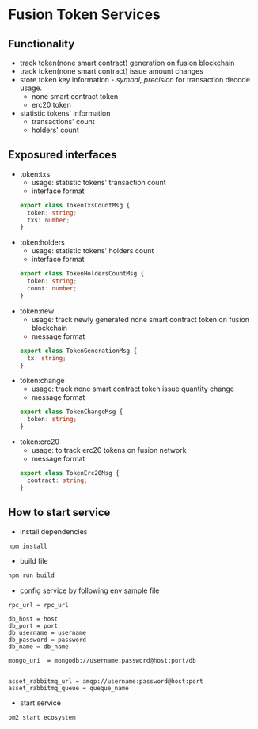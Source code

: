 # Fusion Token Services

## Functionality

- track token(none smart contract) generation on fusion blockchain
- track token(none smart contract) issue amount changes
- store token key information - *symbol*, *precision* for transaction decode usage.
  - none smart contract token
  - erc20 token
- statistic tokens' information
  - transactions' count
  - holders' count

## Exposured interfaces

- token:txs
  - usage: statistic tokens' transaction count
  - interface format
  ```ts
  export class TokenTxsCountMsg {
    token: string;
    txs: number;
  }
  ```
- token:holders
  - usage: statistic tokens' holders count
  - interface format
  ```ts
  export class TokenHoldersCountMsg {
    token: string;
    count: number; 
  }
  ```
- token:new
  - usage: track newly generated none smart contract token on fusion blockchain
  - message format
  ```ts
  export class TokenGenerationMsg {
    tx: string;
  }
  ```
- token:change
  - usage: track none smart contract token issue quantity change
  - message format
  ```ts
  export class TokenChangeMsg {
    token: string;
  }
  ```
- token:erc20
  - usage: to track erc20 tokens on fusion network
  - message format
  ```ts
  export class TokenErc20Msg {
    contract: string;
  }
  ```

## How to start service

- install dependencies

```bash
npm install
```

- build file

```bash
npm run build
```
- config service by following env sample file

```
rpc_url = rpc_url

db_host = host
db_port = port
db_username = username 
db_password = password
db_name = db_name

mongo_uri  = mongodb://username:password@host:port/db


asset_rabbitmq_url = amqp://username:password@host:port
asset_rabbitmq_queue = queque_name

```
- start service
```bash
pm2 start ecosystem
```